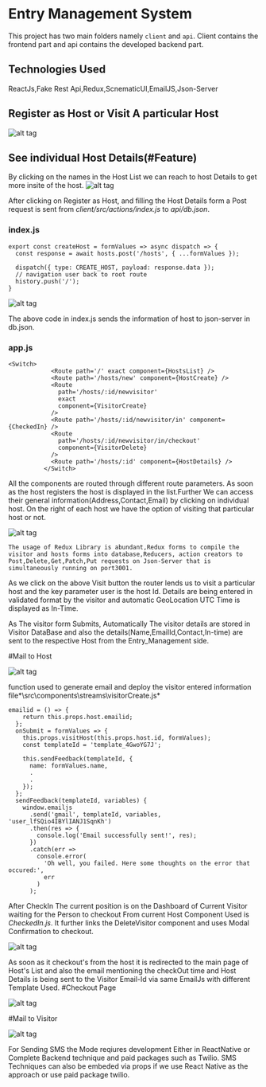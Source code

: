 # Entry Management System

This project has two main folders namely `client`  and `api`.
Client contains the frontend part and api contains the developed backend part.

## Technologies Used

ReactJs,Fake Rest Api,Redux,ScnematicUI,EmailJS,Json-Server

## Register as Host or Visit A particular Host

![alt tag](https://github.com/khyatigoyal/Entry-Management-Software/blob/master/entry-management/Documentation/Front.PNG)
## See individual Host Details(#Feature)
By clicking on the names in the Host List we can reach to host Details to get more insite of the host. 
![alt tag](https://github.com/khyatigoyal/Entry-Management-Software/blob/master/entry-management/Documentation/HostDetails.PNG)


After clicking on Register as Host, and filling the Host Details form a Post request is sent from *client/src/actions/index.js* to *api/db.json*.

### index.js

```
export const createHost = formValues => async dispatch => {
  const response = await hosts.post('/hosts', { ...formValues });

  dispatch({ type: CREATE_HOST, payload: response.data });
  // navigation user back to root route
  history.push('/');
}
```
![alt tag](https://github.com/khyatigoyal/Entry-Management-Software/blob/master/entry-management/Documentation/HostForm.PNG)


The above code in index.js sends the information of host to json-server in db.json.

### app.js

```
<Switch>
            <Route path='/' exact component={HostsList} />
            <Route path='/hosts/new' component={HostCreate} />
            <Route
              path='/hosts/:id/newvisitor'
              exact
              component={VisitorCreate}
            />
            <Route path='/hosts/:id/newvisitor/in' component={CheckedIn} />
            <Route
              path='/hosts/:id/newvisitor/in/checkout'
              component={VisitorDelete}
            />
            <Route path='/hosts/:id' component={HostDetails} />
          </Switch>
```

All the components are routed through different route parameters.
As soon as the host registers the host is displayed in the list.Further We can access their general information(Address,Contact,Email) by clicking on individual host.
On the right of each host we have the option of visiting that particular host or not.

![alt tag](https://github.com/khyatigoyal/Entry-Management-Software/blob/master/entry-management/Documentation/Visitor.PNG)

```
The usage of Redux Library is abundant,Redux forms to compile the visitor and hosts forms into database,Reducers, action creators to Post,Delete,Get,Patch,Put requests on Json-Server that is simultaneously running on port3001.
```

As we click on the above Visit button the router lends us to visit a particular host and the key parameter user is the host Id.
Details are being entered in validated format by the visitor and automatic GeoLocation UTC Time is displayed as In-Time.


As The visitor form Submits, Automatically The visitor details are stored in Visitor DataBase and also the details(Name,EmailId,Contact,In-time) are  sent to the respective Host from the Entry_Management side.

#Mail to Host

![alt tag](https://github.com/khyatigoyal/Entry-Management-Software/blob/master/entry-management/Documentation/VisitorEmail.PNG)

function used to generate email and deploy the visitor entered information file*\src\components\streams\visitorCreate.js*

```
emailid = () => {
    return this.props.host.emailid;
  };
  onSubmit = formValues => {
    this.props.visitHost(this.props.host.id, formValues);
    const templateId = 'template_4GwoYG7J';

    this.sendFeedback(templateId, {
      name: formValues.name,
      .
      .
    });
  };
  sendFeedback(templateId, variables) {
    window.emailjs
      .send('gmail', templateId, variables, 'user_lfSQio4IBYlIANJ1SqnKh')
      .then(res => {
        console.log('Email successfully sent!', res);
      })
      .catch(err =>
        console.error(
          'Oh well, you failed. Here some thoughts on the error that occured:',
          err
        )
      );
```
After CheckIn The current position is on the Dashboard of Current Visitor waiting for the Person to checkout From current Host
Component Used is *CheckedIn.js*. It further links the DeleteVisitor component and uses Modal Confirmation to checkout.

![alt tag](https://github.com/khyatigoyal/Entry-Management-Software/blob/master/entry-management/Documentation/DashBoard.PNG)


As soon as it checkout's from the host it is redirected to the main page of Host's List and also the email mentioning the checkOut time and Host Details is being sent to the Visitor Email-Id via same EmailJs with different Template Used.
#Checkout Page

![alt tag](https://github.com/khyatigoyal/Entry-Management-Software/blob/master/entry-management/Documentation/Checkout.PNG)

#Mail to Visitor

![alt tag](https://github.com/khyatigoyal/Entry-Management-Software/blob/master/entry-management/Documentation/HostEmail.PNG)


For Sending SMS the Mode reqiures development Either in ReactNative or Complete Backend technique and paid packages such as Twilio.
SMS Techniques can also be embeded via props if we use React Native as the approach or use paid package twilio.


